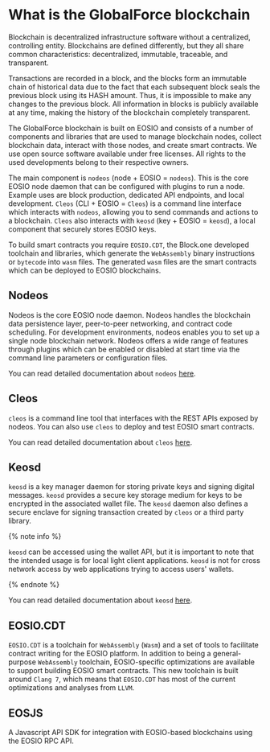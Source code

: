 # What is the GlobalForce blockchain

Blockchain is decentralized infrastructure software without a centralized, controlling entity. Blockchains are defined differently, but they all share common characteristics: decentralized, immutable, traceable, and transparent.

Transactions are recorded in a block, and the blocks form an immutable chain of historical data due to the fact that each subsequent block seals the previous block using its HASH amount. Thus, it is impossible to make any changes to the previous block. All information in blocks is publicly available at any time, making the history of the blockchain completely transparent.

The GlobalForce blockchain is built on EOSIO and consists of a number of components and libraries that are used to manage blockchain nodes, collect blockchain data, interact with those nodes, and create smart contracts. We use open source software available under free licenses. All rights to the used developments belong to their respective owners.

The main component is ```nodeos``` (node + EOSIO = ```nodeos```). This is the core EOSIO node daemon that can be configured with plugins to run a node. Example uses are block production, dedicated API endpoints, and local development. ```Cleos``` (CLI + EOSIO = ```Cleos```) is a command line interface which interacts with ```nodeos```, allowing you to send commands and actions to a blockchain. ```Cleos``` also interacts with ```keosd``` (key + EOSIO = ```keosd```), a local component that securely stores EOSIO keys.

To build smart contracts you require ```EOSIO.CDT```, the Block.one developed toolchain and libraries, which generate the ```WebAssembly``` binary instructions or ```bytecode``` into ```wasm``` files. The generated ```wasm``` files are the smart contracts which can be deployed to EOSIO blockchains.

## Nodeos

Nodeos is the core EOSIO node daemon. Nodeos handles the blockchain data persistence layer, peer-to-peer networking, and contract code scheduling. For development environments, nodeos enables you to set up a single node blockchain network. Nodeos offers a wide range of features through plugins which can be enabled or disabled at start time via the command line parameters or configuration files.

You can read detailed documentation about ```nodeos``` [here](https://developers.eos.io/manuals/eos/latest/nodeos/index).

## Cleos

```cleos``` is a command line tool that interfaces with the REST APIs exposed by nodeos. You can also use ```cleos``` to deploy and test EOSIO smart contracts.

You can read detailed documentation about ```cleos``` [here](https://developers.eos.io/manuals/eos/latest/cleos/index).

## Keosd

```keosd``` is a key manager daemon for storing private keys and signing digital messages. ```keosd``` provides a secure key storage medium for keys to be encrypted in the associated wallet file. The ```keosd``` daemon also defines a secure enclave for signing transaction created by ```cleos``` or a third party library.

{% note info %}

```keosd``` can be accessed using the wallet API, but it is important to note that the intended usage is for local light client applications. ```keosd``` is not for cross network access by web applications trying to access users' wallets.

{% endnote %}

You can read detailed documentation about ```keosd``` [here](https://developers.eos.io/manuals/eos/latest/keosd/index).

## EOSIO.CDT

```EOSIO.CDT``` is a toolchain for ```WebAssembly``` (```Wasm```) and a set of tools to facilitate contract writing for the EOSIO platform. In addition to being a general-purpose ```WebAssembly``` toolchain, EOSIO-specific optimizations are available to support building EOSIO smart contracts. This new toolchain is built around ```Clang 7```, which means that ```EOSIO.CDT``` has most of the current optimizations and analyses from ```LLVM```.

## EOSJS

A Javascript API SDK for integration with EOSIO-based blockchains using the EOSIO RPC API.